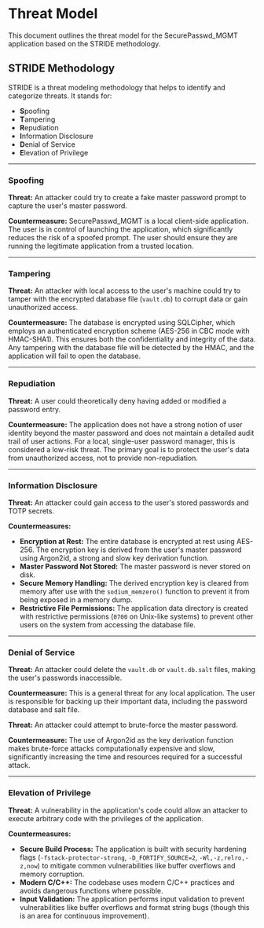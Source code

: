 # Threat Model

This document outlines the threat model for the SecurePasswd_MGMT application based on the STRIDE methodology.

## STRIDE Methodology

STRIDE is a threat modeling methodology that helps to identify and categorize threats. It stands for:

- **S**poofing
- **T**ampering
- **R**epudiation
- **I**nformation Disclosure
- **D**enial of Service
- **E**levation of Privilege

---

### Spoofing

**Threat:** An attacker could try to create a fake master password prompt to capture the user's master password.

**Countermeasure:** SecurePasswd_MGMT is a local client-side application. The user is in control of launching the application, which significantly reduces the risk of a spoofed prompt. The user should ensure they are running the legitimate application from a trusted location.

---

### Tampering

**Threat:** An attacker with local access to the user's machine could try to tamper with the encrypted database file (`vault.db`) to corrupt data or gain unauthorized access.

**Countermeasure:** The database is encrypted using SQLCipher, which employs an authenticated encryption scheme (AES-256 in CBC mode with HMAC-SHA1). This ensures both the confidentiality and integrity of the data. Any tampering with the database file will be detected by the HMAC, and the application will fail to open the database.

---

### Repudiation

**Threat:** A user could theoretically deny having added or modified a password entry.

**Countermeasure:** The application does not have a strong notion of user identity beyond the master password and does not maintain a detailed audit trail of user actions. For a local, single-user password manager, this is considered a low-risk threat. The primary goal is to protect the user's data from unauthorized access, not to provide non-repudiation.

---

### Information Disclosure

**Threat:** An attacker could gain access to the user's stored passwords and TOTP secrets.

**Countermeasures:**
- **Encryption at Rest:** The entire database is encrypted at rest using AES-256. The encryption key is derived from the user's master password using Argon2id, a strong and slow key derivation function.
- **Master Password Not Stored:** The master password is never stored on disk.
- **Secure Memory Handling:** The derived encryption key is cleared from memory after use with the `sodium_memzero()` function to prevent it from being exposed in a memory dump.
- **Restrictive File Permissions:** The application data directory is created with restrictive permissions (`0700` on Unix-like systems) to prevent other users on the system from accessing the database file.

---

### Denial of Service

**Threat:** An attacker could delete the `vault.db` or `vault.db.salt` files, making the user's passwords inaccessible.

**Countermeasure:** This is a general threat for any local application. The user is responsible for backing up their important data, including the password database and salt file.

**Threat:** An attacker could attempt to brute-force the master password.

**Countermeasure:** The use of Argon2id as the key derivation function makes brute-force attacks computationally expensive and slow, significantly increasing the time and resources required for a successful attack.

---

### Elevation of Privilege

**Threat:** A vulnerability in the application's code could allow an attacker to execute arbitrary code with the privileges of the application.

**Countermeasures:**
- **Secure Build Process:** The application is built with security hardening flags (`-fstack-protector-strong`, `-D_FORTIFY_SOURCE=2`, `-Wl,-z,relro,-z,now`) to mitigate common vulnerabilities like buffer overflows and memory corruption.
- **Modern C/C++:** The codebase uses modern C/C++ practices and avoids dangerous functions where possible.
- **Input Validation:** The application performs input validation to prevent vulnerabilities like buffer overflows and format string bugs (though this is an area for continuous improvement).
